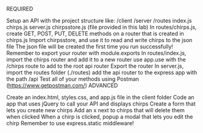 REQUIRED

Setup an API with the project structure like:
/client
/server
/routes
index.js
chirps.js
server.js
chirpsstore.js (file provided in this lab)
In routes/chirps.js, create GET, POST, PUT, DELETE methods on a router that is created in chirps.js
Import chirpsstore, and use it to read and write chirps to the json file
The json file will be created the first time you run successfully!
Remember to export your router with module.exports
In routes/index.js, import the chirps router and add it to a new router
use app.use with the /chirps route to add to the root api router
Export the router
In server.js, import the routes folder (./routes)
add the api router to the express app with the path /api
Test all of your methods using Postman (https://www.getpostman.com/)
ADVANCED

Create an index.html, styles.css, and app.js file in the client folder
Code an app that uses jQuery to call your API and displays chirps
Create a form that lets you create new chirps
Add an x next to chirps that will delete them when clicked
When a chirp is clicked, popup a modal that lets you edit the chirp
Remember to use express.static middleware!
